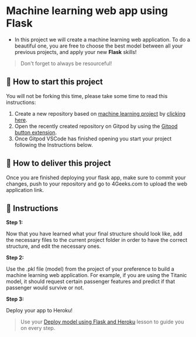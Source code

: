 <!-- hide -->
# Machine learning web app using Flask
<!-- endhide -->

- In this project we will create a machine learning web application. To do a beautiful one, you are free to choose the best model between all your previous projects, and apply your new **Flask** skills!  

> Don't forget to always be resourceful!

## 🌱  How to start this project

You will not be forking this time, please take some time to read this instructions:

1. Create a new repository based on [machine learning project](https://github.com/4GeeksAcademy/machine-learning-python-template/generate) by [clicking here](https://github.com/4GeeksAcademy/machine-learning-python-template).
2. Open the recently created repository on Gitpod by using the [Gitpod button extension](https://www.gitpod.io/docs/browser-extension/).
3. Once Gitpod VSCode has finished opening you start your project following the Instructions below.

## 🚛 How to deliver this project

Once you are finished deploying your flask app, make sure to commit your changes, push to your repository and go to 4Geeks.com to upload the web application link.

## 📝 Instructions

**Step 1:**

Now that you have learned what your final structure should look like, add the necessary files to the current project folder in order to have the correct structure, and edit the necessary ones.

**Step 2:**

Use the .pkl file (model) from the project of your preference to build a machine learning web application.
For example, if you are using the Titanic model, it should request certain passenger features and predict if that passenger would survive or not. 

**Step 3:**

Deploy your app to Heroku!

>Use your [Deploy model using Flask and Heroku](https://github.com/4GeeksAcademy/machine-learning-content/blob/master/07-4d-ml_deploy/deploy-model-using-flask-and-heroku.md) lesson to guide you on every step.

